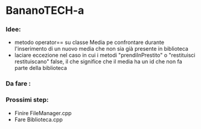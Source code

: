 # BananoTECH-a
### Idee:
- metodo operator== su classe Media pe confrontare durante l'inserimento di un nuovo media che non sia già presente in biblioteca
- laciare eccezione nel caso in cui i metodi "prendiInPrestito" o "restituisci restituiscano" false, il che significe che il media ha un id che non fa parte della biblioteca


### Da fare :


### Prossimi step:
- Finire FileManager.cpp
- Fare Biblioteca.cpp
